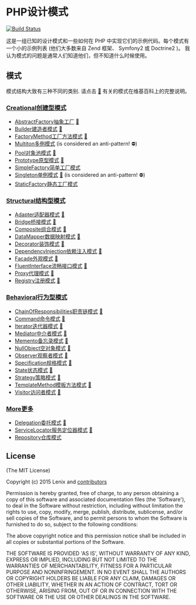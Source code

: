 # PHP设计模式

[![Build Status](https://travis-ci.org/domnikl/DesignPatternsPHP.png?branch=master)](https://travis-ci.org/domnikl/DesignPatternsPHP)

这是一组已知的设计模式和一些如何在 PHP 中实现它们的示例代码。每个模式有一个小的示例列表 (他们大多数来自 Zend 框架、 Symfony2 或 Doctrine2 )。
我认为模式的问题是通常人们知道他们，但不知道什么时候使用。

## 模式

模式结构大致有三种不同的类别. 请点击 [:notebook:](http://en.wikipedia.org/wiki/Software_design_pattern) 有关的模式在维基百科上的完整说明。

### [Creational创建型模式](Creational)

* [AbstractFactory抽象工厂](Creational/AbstractFactory) [:notebook:](http://en.wikipedia.org/wiki/Abstract_factory_pattern)
* [Builder建造者模式](Creational/Builder) [:notebook:](http://en.wikipedia.org/wiki/Builder_pattern)
* [FactoryMethod工厂方法模式](Creational/FactoryMethod) [:notebook:](http://en.wikipedia.org/wiki/Factory_method_pattern)
* [Multiton多例模式](Creational/Multiton) (is considered an anti-pattern! :no_entry:)
* [Pool对象池模式](Creational/Pool) [:notebook:](http://en.wikipedia.org/wiki/Object_pool_pattern)
* [Prototype原型模式](Creational/Prototype) [:notebook:](http://en.wikipedia.org/wiki/Prototype_pattern)
* [SimpleFactory简单工厂模式](Creational/SimpleFactory)
* [Singleton单例模式](Creational/Singleton) [:notebook:](http://en.wikipedia.org/wiki/Singleton_pattern) (is considered an anti-pattern! :no_entry:)
* [StaticFactory静态工厂模式](Creational/StaticFactory)

### [Structural结构型模式](Structural)

* [Adapter适配器模式](Structural/Adapter) [:notebook:](http://en.wikipedia.org/wiki/Adapter_pattern)
* [Bridge桥接模式](Structural/Bridge) [:notebook:](http://en.wikipedia.org/wiki/Bridge_pattern)
* [Composite组合模式](Structural/Composite) [:notebook:](http://en.wikipedia.org/wiki/Composite_pattern)
* [DataMapper数据映射模式](Structural/DataMapper) [:notebook:](http://en.wikipedia.org/wiki/Data_mapper_pattern)
* [Decorator装饰模式](Structural/Decorator) [:notebook:](http://en.wikipedia.org/wiki/Decorator_pattern)
* [DependencyInjection依赖注入模式](Structural/DependencyInjection) [:notebook:](http://en.wikipedia.org/wiki/Dependency_injection)
* [Facade外观模式](Structural/Facade) [:notebook:](http://en.wikipedia.org/wiki/Facade_pattern)
* [FluentInterface流畅接口模式](Structural/FluentInterface) [:notebook:](http://en.wikipedia.org/wiki/Fluent_interface)
* [Proxy代理模式](Structural/Proxy) [:notebook:](http://en.wikipedia.org/wiki/Proxy_pattern)
* [Registry注册模式](Structural/Registry) [:notebook:](http://en.wikipedia.org/wiki/Service_locator_pattern)

### [Behavioral行为型模式](Behavioral)

* [ChainOfResponsibilities职责链模式](Behavioral/ChainOfResponsibilities) [:notebook:](http://en.wikipedia.org/wiki/Chain_of_responsibility_pattern)
* [Command命令模式](Behavioral/Command) [:notebook:](http://en.wikipedia.org/wiki/Command_pattern)
* [Iterator迭代器模式](Behavioral/Iterator) [:notebook:](http://en.wikipedia.org/wiki/Iterator_pattern)
* [Mediator中介者模式](Behavioral/Mediator) [:notebook:](http://en.wikipedia.org/wiki/Mediator_pattern)
* [Memento备忘录模式](Behavioral/Memento) [:notebook:](http://en.wikipedia.org/wiki/Memento_pattern)
* [NullObject空对象模式](Behavioral/NullObject) [:notebook:](http://en.wikipedia.org/wiki/Null_Object_pattern)
* [Observer观察者模式](Behavioral/Observer) [:notebook:](http://en.wikipedia.org/wiki/Observer_pattern)
* [Specification规格模式](Behavioral/Specification) [:notebook:](http://en.wikipedia.org/wiki/Specification_pattern)
* [State状态模式](Behavioral/State) [:notebook:](http://en.wikipedia.org/wiki/State_pattern)
* [Strategy策略模式](Behavioral/Strategy) [:notebook:](http://en.wikipedia.org/wiki/Strategy_pattern)
* [TemplateMethod模板方法模式](Behavioral/TemplateMethod) [:notebook:](http://en.wikipedia.org/wiki/Template_method_pattern)
* [Visitor访问者模式](Behavioral/Visitor) [:notebook:](http://en.wikipedia.org/wiki/Visitor_pattern)

### [More更多](More)
* [Delegation委托模式](More/Delegation) [:notebook:](http://en.wikipedia.org/wiki/Delegation_pattern)
* [ServiceLocator服务定位器模式](More/ServiceLocator) [:notebook:](http://en.wikipedia.org/wiki/Service_locator_pattern)
* [Repository仓库模式](More/Repository)



## License

(The MIT License)

Copyright (c) 2015 Lenix and [contributors](https://github.com/w3yyb/DesignPatternsPHP/graphs/contributors)

Permission is hereby granted, free of charge, to any person obtaining
a copy of this software and associated documentation files (the
'Software'), to deal in the Software without restriction, including
without limitation the rights to use, copy, modify, merge, publish,
distribute, sublicense, and/or sell copies of the Software, and to
permit persons to whom the Software is furnished to do so, subject to
the following conditions:

The above copyright notice and this permission notice shall be
included in all copies or substantial portions of the Software.

THE SOFTWARE IS PROVIDED 'AS IS', WITHOUT WARRANTY OF ANY KIND,
EXPRESS OR IMPLIED, INCLUDING BUT NOT LIMITED TO THE WARRANTIES OF
MERCHANTABILITY, FITNESS FOR A PARTICULAR PURPOSE AND NONINFRINGEMENT.
IN NO EVENT SHALL THE AUTHORS OR COPYRIGHT HOLDERS BE LIABLE FOR ANY
CLAIM, DAMAGES OR OTHER LIABILITY, WHETHER IN AN ACTION OF CONTRACT,
TORT OR OTHERWISE, ARISING FROM, OUT OF OR IN CONNECTION WITH THE
SOFTWARE OR THE USE OR OTHER DEALINGS IN THE SOFTWARE.

